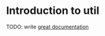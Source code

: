 # Introduction to util

TODO: write [great documentation](http://jacobian.org/writing/great-documentation/what-to-write/)
